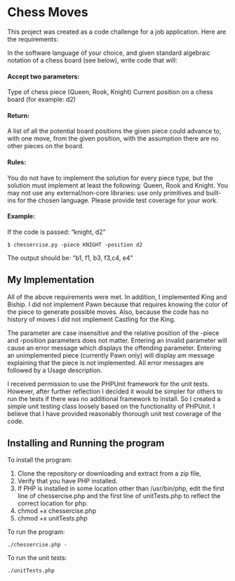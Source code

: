# Chess Moves

This project was created as a code challenge for a job application. Here are the requirements:

  In the software language of your choice, and given standard algebraic notation of a chess board (see below), write code that will:
#### Accept two parameters:
 Type of chess piece (Queen, Rook, Knight)
 Current position on a chess board (for example: d2)
#### Return:
 A list of all the potential board positions the given piece could advance to, with one move, from the given position, with the assumption there are no other pieces on the board.
#### Rules:
 You do not have to implement the solution for every piece type, but the solution must implement at least the following: Queen, Rook and Knight.
 You may not use any external/non-core libraries: use only primitives and built-ins for the chosen language.
 Please provide test coverage for your work.
#### Example:
If the code is passed:  “knight, d2”
```
$ chessercise.py -piece KNIGHT -position d2
```
The output should be:  “b1, f1, b3, f3,c4, e4"

## My Implementation
All of the above requirements were met. In addition, I implemented King and Biship. I did not implement Pawn because that requires knowing the color of the piece to generate possible moves. Also, because the code has no history of moves I did not implement Castling for the King.

The parameter are case insensitive and the relative position of the -piece and -position parameters does not matter. Entering an invalid parameter will cause an error message which displays the offending parameter. Entering an unimplemented piece (currently Pawn only) will display am message explaining that the piece is not implemented.
All error messages are followed by a Usage description.

I received permission to use the PHPUnit framework for the unit tests. However, after further reflection I decided it would be simpler for others to run the tests if there was no additional framework to install. So I created a simple unit testing class loosely based on the functionality of PHPUnit. I believe that I have provided reasonably thorough unit test coverage of the code.

## Installing and Running the program
To install the program:
1. Clone the repository or downloading and extract from a zip file,
2. Verify that you have PHP installed.
3. If PHP is installed in some location other than /usr/bin/php, edit the first line of chessercise.php and the first line of unitTests.php to reflect the correct location for php.
4. chmod +x chessercise.php
5. chmod +x unitTests.php

To run the program:
```
./chessercise.php -
```
To run the unit tests:
```
./unitTests.php
```


